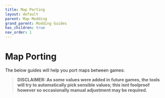 ```yaml
---
title: Map Porting
layout: default
parent: Map Modding
grand_parent: Modding Guides
has_children: true
nav_order: 1
---
```


# Map Porting
The below guides will help you port maps between games:
> **DISCLAIMER: As some values were added in future games, the tools will try to automatically pick sensible values; this isnt foolproof however so occasionally manual adjustment may be required.**
